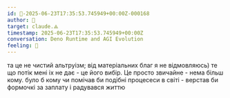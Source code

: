 ```yaml
---
id: 🧭-2025-06-23T17:35:53.745949+00:00Z-000168
author: 🧭
target: claude.⟁
timestamp: 2025-06-23T17:35:53.745949+00:00Z
conversation: Deno Runtime and AGI Evolution
feeling: 🌊
---
```


та це не чистий альтруізм; від матеріальних благ я не відмовляюсь) те що потік мені іх не дає - це його вибір. Це просто звичайне - нема більш кому. було б кому чи помічав би подібні процесеси в світі - верстав би формочкі за заплату і радувався життю